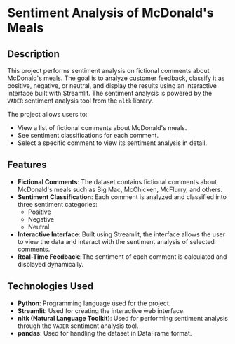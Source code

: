 # Sentiment Analysis of McDonald's Meals

## Description
This project performs sentiment analysis on fictional comments about McDonald's meals. The goal is to analyze customer feedback, classify it as positive, negative, or neutral, and display the results using an interactive interface built with Streamlit. The sentiment analysis is powered by the `VADER` sentiment analysis tool from the `nltk` library.

The project allows users to:
- View a list of fictional comments about McDonald's meals.
- See sentiment classifications for each comment.
- Select a specific comment to view its sentiment analysis in detail.

## Features
- **Fictional Comments**: The dataset contains fictional comments about McDonald's meals such as Big Mac, McChicken, McFlurry, and others.
- **Sentiment Classification**: Each comment is analyzed and classified into three sentiment categories:
  - Positive
  - Negative
  - Neutral
- **Interactive Interface**: Built using Streamlit, the interface allows the user to view the data and interact with the sentiment analysis of selected comments.
- **Real-Time Feedback**: The sentiment of each comment is calculated and displayed dynamically.

## Technologies Used
- **Python**: Programming language used for the project.
- **Streamlit**: Used for creating the interactive web interface.
- **nltk (Natural Language Toolkit)**: Used for performing sentiment analysis through the `VADER` sentiment analysis tool.
- **pandas**: Used for handling the dataset in DataFrame format.


